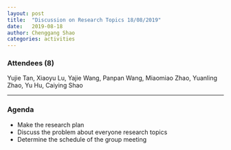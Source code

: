 ```yaml
---
layout: post
title:  "Discussion on Research Topics 18/08/2019"
date:   2019-08-18
author: Chenggang Shao
categories: activities
---
```



### Attendees (8)

Yujie Tan, Xiaoyu Lu, Yajie Wang, Panpan Wang, Miaomiao Zhao, Yuanling Zhao, Yu Hu, Caiying Shao 

---

### Agenda

- Make the research plan
- Discuss the problem about everyone research topics
- Determine the schedule of the group meeting